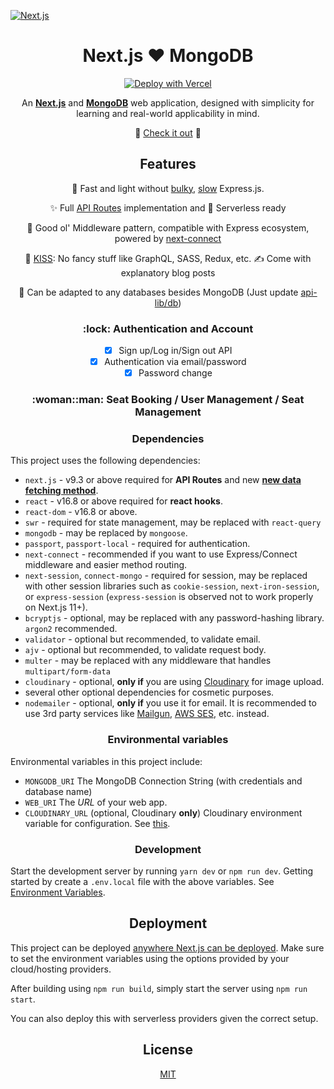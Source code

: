 [![Next.js](https://assets.zeit.co/image/upload/v1538361091/repositories/next-js/next-js.png)](https://nextjs.org)

<h1 align="center">Next.js ❤️ MongoDB</h1>

<div align="center">
  
[![Deploy with Vercel](https://vercel.com/button)](https://vercel.com/new/clone?repository-url=https%3A%2F%2Fgithub.com%2Fhoangvvo%2Fnextjs-mongodb-app&env=MONGODB_URI,CLOUDINARY_URL,NODEMAILER_CONFIG,WEB_URI&envDescription=Environment%20Variables&envLink=https%3A%2F%2Fgithub.com%2Fhoangvvo%2Fnextjs-mongodb-app%23environmental-variables&demo-title=nextjs-mongodb-app%20demo&demo-description=A%20demo%20deployed%20on%20Vercel&demo-url=https%3A%2F%2Fnextjs-mongodb.vercel.app%2F)

An [**Next.js**](https://github.com/zeit/next.js/) and [**MongoDB**](https://www.mongodb.com/) web application, designed with simplicity for learning and real-world applicability in mind.

:rocket: [Check it out](https://seat-booking-app-it3.netlify.app/) :rocket:

</div>

<h2 align="center">Features</h2>

<div align="center">

🐇 Fast and light without [bulky](https://bundlephobia.com/result?p=express@4.17.1), [slow](https://github.com/fastify/benchmarks#benchmarks) Express.js.

✨ Full [API Routes](https://nextjs.org/blog/next-9#api-routes) implementation and 👻 Serverless ready

🤠 Good ol' Middleware pattern, compatible with Express ecosystem, powered by [next-connect](https://github.com/hoangvvo/next-connect)

💋 [KISS](https://en.wikipedia.org/wiki/KISS_principle): No fancy stuff like GraphQL, SASS, Redux, etc.
✍️ Come with explanatory blog posts

📙 Can be adapted to any databases besides MongoDB (Just update [api-lib/db](api-lib/db))

</div>

<h3 align="center">:lock: Authentication and Account</h3>

<div align="center">

- [x] Sign up/Log in/Sign out API
- [x] Authentication via email/password
- [x] Password change

</div>

<h3 align="center">:woman::man: Seat Booking / User Management / Seat Management</h3>

<div align="center">
  
</div>

<h3 align="center">Dependencies</h3>

This project uses the following dependencies:

- `next.js` - v9.3 or above required for **API Routes** and new [**new data fetching method**](https://nextjs.org/docs/basic-features/data-fetching#getserversideprops-server-side-rendering).
- `react` - v16.8 or above required for **react hooks**.
- `react-dom` - v16.8 or above.
- `swr` - required for state management, may be replaced with `react-query`
- `mongodb` - may be replaced by `mongoose`.
- `passport`, `passport-local` - required for authentication.
- `next-connect` - recommended if you want to use Express/Connect middleware and easier method routing.
- `next-session`, `connect-mongo` - required for session, may be replaced with other session libraries such as `cookie-session`, `next-iron-session`, or `express-session` (`express-session` is observed not to work properly on Next.js 11+).
- `bcryptjs` - optional, may be replaced with any password-hashing library. `argon2` recommended.
- `validator` - optional but recommended, to validate email.
- `ajv` - optional but recommended, to validate request body.
- `multer` - may be replaced with any middleware that handles `multipart/form-data`
- `cloudinary` - optional, **only if** you are using [Cloudinary](https://cloudinary.com) for image upload.
- several other optional dependencies for cosmetic purposes.
- `nodemailer` - optional, **only if** you use it for email. It is recommended to use 3rd party services like [Mailgun](https://www.mailgun.com/), [AWS SES](https://aws.amazon.com/ses/), etc. instead.

<h3 align="center">Environmental variables</h3>

Environmental variables in this project include:

- `MONGODB_URI` The MongoDB Connection String (with credentials and database name)
- `WEB_URI` The _URL_ of your web app.
- `CLOUDINARY_URL` (optional, Cloudinary **only**) Cloudinary environment variable for configuration. See [this](https://cloudinary.com/documentation/node_integration#configuration).

<h3 align="center">Development</h3>

Start the development server by running `yarn dev` or `npm run dev`. Getting started by create a `.env.local` file with the above variables. See [Environment Variables](https://nextjs.org/docs/basic-features/environment-variables).

<h2 align="center">Deployment</h2>

This project can be deployed [anywhere Next.js can be deployed](https://nextjs.org/docs/deployment). Make sure to set the environment variables using the options provided by your cloud/hosting providers.

After building using `npm run build`, simply start the server using `npm run start`.

You can also deploy this with serverless providers given the correct setup.

</div>

<h2 align="center">
  License
</h2>

<div align="center">
  
  [MIT](LICENSE)
  
</div>

